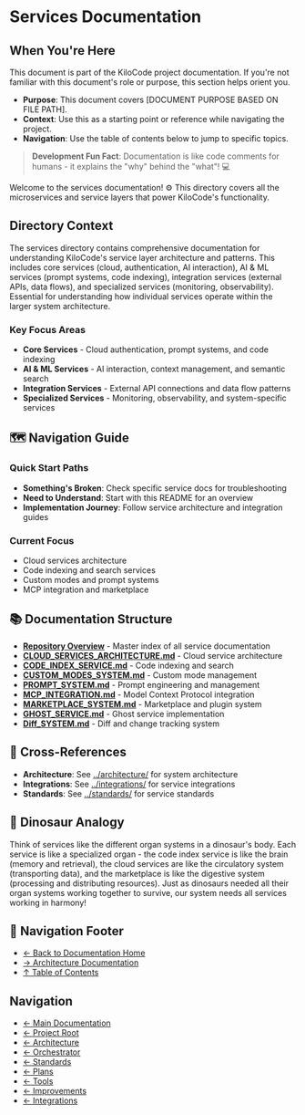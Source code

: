# Services Documentation

## When You're Here

This document is part of the KiloCode project documentation. If you're not familiar with this document's role or purpose, this section helps orient you.

- **Purpose**: This document covers \[DOCUMENT PURPOSE BASED ON FILE PATH].
- **Context**: Use this as a starting point or reference while navigating the project.
- **Navigation**: Use the table of contents below to jump to specific topics.

> **Development Fun Fact**: Documentation is like code comments for humans - it explains the "why" behind the "what"! 💻

Welcome to the services documentation! ⚙️ This directory covers all the microservices and service
layers that power KiloCode's functionality.

## Directory Context

The services directory contains comprehensive documentation for understanding KiloCode's service
layer architecture and patterns. This includes core services (cloud, authentication, AI
interaction), AI & ML services (prompt systems, code indexing), integration services (external APIs,
data flows), and specialized services (monitoring, observability). Essential for understanding how
individual services operate within the larger system architecture.

### Key Focus Areas

- **Core Services** - Cloud authentication, prompt systems, and code indexing
- **AI & ML Services** - AI interaction, context management, and semantic search
- **Integration Services** - External API connections and data flow patterns
- **Specialized Services** - Monitoring, observability, and system-specific services

## 🗺️ Navigation Guide

### Quick Start Paths

- **Something's Broken**: Check specific service docs for troubleshooting
- **Need to Understand**: Start with this README for an overview
- **Implementation Journey**: Follow service architecture and integration guides

### Current Focus
- Cloud services architecture
- Code indexing and search services
- Custom modes and prompt systems
- MCP integration and marketplace

## 📚 Documentation Structure

- **[Repository Overview](README.md)** - Master index of all service documentation
- **[CLOUD\_SERVICES\_ARCHITECTURE.md](CLOUD_SERVICES_ARCHITECTURE.md)** - Cloud service architecture
- **[CODE\_INDEX\_SERVICE.md](CODE_INDEX_SERVICE.md)** - Code indexing and search
- **[CUSTOM\_MODES\_SYSTEM.md](CUSTOM_MODES_SYSTEM.md)** - Custom mode management
- **[PROMPT\_SYSTEM.md](PROMPT_SYSTEM.md)** - Prompt engineering and management
- **[MCP\_INTEGRATION.md](MCP_INTEGRATION.md)** - Model Context Protocol integration
- **[MARKETPLACE\_SYSTEM.md](MARKETPLACE_SYSTEM.md)** - Marketplace and plugin system
- **[GHOST\_SERVICE.md](GHOST_SERVICE.md)** - Ghost service implementation
- **[Diff\_SYSTEM.md](Diff_SYSTEM.md)** - Diff and change tracking system

## 🔗 Cross-References

- **Architecture**: See [../architecture/](../architecture/) for system architecture
- **Integrations**: See [../integrations/](../integrations/) for service integrations
- **Standards**: See [../standards/](../standards/) for service standards

## 🦕 Dinosaur Analogy

Think of services like the different organ systems in a dinosaur's body. Each service is like a
specialized organ - the code index service is like the brain (memory and retrieval), the cloud
services are like the circulatory system (transporting data), and the marketplace is like the
digestive system (processing and distributing resources). Just as dinosaurs needed all their organ
systems working together to survive, our system needs all services working in harmony!

## 🧭 Navigation Footer
- [← Back to Documentation Home](../README.md)
- [→ Architecture Documentation](../architecture/README.md)
- [↑ Table of Contents](../README.md)

## Navigation

- [← Main Documentation](README.md)
- [← Project Root](README.md)
- [← Architecture](architecture/README.md)
- [← Orchestrator](orchestrator/README.md)
- [← Standards](standards/README.md)
- [← Plans](plans/README.md)
- [← Tools](tools/README.md)
- [← Improvements](improvements/README.md)
- [← Integrations](integrations/README.md)
